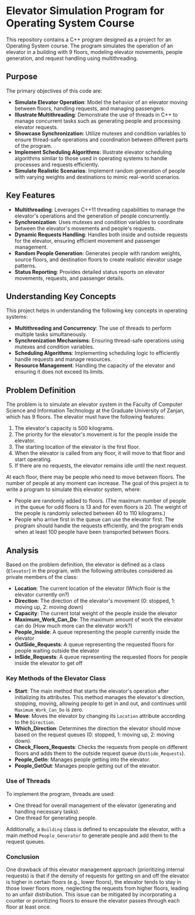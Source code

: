 # Elevator Simulation Program for Operating System Course

This repository contains a C++ program designed as a project for an Operating System course. The program simulates the operation of an elevator in a building with 9 floors, modeling elevator movements, people generation, and request handling using multithreading.

## Purpose

The primary objectives of this code are:

- **Simulate Elevator Operation**: Model the behavior of an elevator moving between floors, handling requests, and managing passengers.
- **Illustrate Multithreading**: Demonstrate the use of threads in C++ to manage concurrent tasks such as generating people and processing elevator requests.
- **Showcase Synchronization**: Utilize mutexes and condition variables to ensure thread-safe operations and coordination between different parts of the program.
- **Implement Scheduling Algorithms**: Illustrate elevator scheduling algorithms similar to those used in operating systems to handle processes and requests efficiently.
- **Simulate Realistic Scenarios**: Implement random generation of people with varying weights and destinations to mimic real-world scenarios.

## Key Features

- **Multithreading**: Leverages C++11 threading capabilities to manage the elevator's operations and the generation of people concurrently.
- **Synchronization**: Uses mutexes and condition variables to coordinate between the elevator's movements and people's requests.
- **Dynamic Requests Handling**: Handles both inside and outside requests for the elevator, ensuring efficient movement and passenger management.
- **Random People Generation**: Generates people with random weights, source floors, and destination floors to create realistic elevator usage patterns.
- **Status Reporting**: Provides detailed status reports on elevator movements, requests, and passenger details.

## Understanding Key Concepts

This project helps in understanding the following key concepts in operating systems:

- **Multithreading and Concurrency**: The use of threads to perform multiple tasks simultaneously.
- **Synchronization Mechanisms**: Ensuring thread-safe operations using mutexes and condition variables.
- **Scheduling Algorithms**: Implementing scheduling logic to efficiently handle requests and manage resources.
- **Resource Management**: Handling the capacity of the elevator and ensuring it does not exceed its limits.

## Problem Definition

The problem is to simulate an elevator system in the Faculty of Computer Science and Information Technology at the Graduate University of Zanjan, which has 9 floors. The elevator must have the following features:
1. The elevator's capacity is 500 kilograms.
2. The priority for the elevator's movement is for the people inside the elevator.
3. The starting location of the elevator is the first floor.
4. When the elevator is called from any floor, it will move to that floor and start operating.
5. If there are no requests, the elevator remains idle until the next request.

At each floor, there may be people who need to move between floors. The number of people at any moment can increase. The goal of this project is to write a program to simulate this elevator system, where:
- People are randomly added to floors. (The maximum number of people in the queue for odd floors is 13 and for even floors is 20. The weight of the people is randomly selected between 40 to 110 kilograms.)
- People who arrive first in the queue can use the elevator first. The program should handle the requests efficiently, and the program ends when at least 100 people have been transported between floors.

## Analysis

Based on the problem definition, the elevator is defined as a class (`Elevator`) in the program, with the following attributes considered as private members of the class:
- **Location**: The current location of the elevator (Which floor is the elevator currently on?)
- **Direction**: The direction of the elevator's movement (0: stopped, 1: moving up, 2: moving down)
- **Capacity**: The current total weight of the people inside the elevator
- **Maximum_Work_Can_Do**: The maximum amount of work the elevator can do (How much more can the elevator work?)
- **People_Inside**: A queue representing the people currently inside the elevator
- **OutSide_Requests**: A queue representing the requested floors for people waiting outside the elevator
- **InSide_Requests**: A queue representing the requested floors for people inside the elevator to get off

### Key Methods of the Elevator Class

- **Start**: The main method that starts the elevator's operation after initializing its attributes. This method manages the elevator's direction, stopping, moving, allowing people to get in and out, and continues until `Maximum_Work_Can_Do` is zero.
- **Move**: Moves the elevator by changing its `Location` attribute according to the `Direction`.
- **Which_Direction**: Determines the direction the elevator should move based on the request queues (0: stopped, 1: moving up, 2: moving down).
- **Check_Floors_Requests**: Checks the requests from people on different floors and adds them to the outside request queue (`OutSide_Requests`).
- **People_GetIn**: Manages people getting into the elevator.
- **People_GetOut**: Manages people getting out of the elevator.

### Use of Threads

To implement the program, threads are used:
- One thread for overall management of the elevator (generating and handling necessary tasks).
- One thread for generating people.

Additionally, a `Building` class is defined to encapsulate the elevator, with a main method `People_Generator` to generate people and add them to the request queues.

### Conclusion

One drawback of this elevator management approach (prioritizing internal requests) is that if the density of requests for getting on and off the elevator is higher in certain floors (e.g., lower floors), the elevator tends to stay in those lower floors more, neglecting the requests from higher floors, leading to an unfair distribution. This issue can be mitigated by incorporating a counter or prioritizing floors to ensure the elevator passes through each floor at least once.
